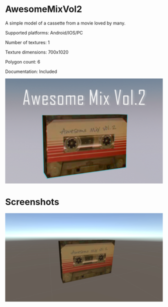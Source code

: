 # AwesomeMixVol2
A simple model of a cassette from a movie loved by many.

Supported platforms: Android/IOS/PC

Number of textures: 1

Texture dimensions: 700x1020

Polygon count: 6

Documentation: Included

![Cover Image](cover-img.jpg)

# Screenshots
![Screenshot](screenshot-img.jpg)
